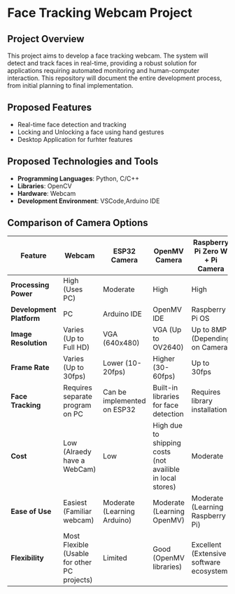 # Face Tracking Webcam Project

## Project Overview
This project aims to develop a face tracking webcam. The system will detect and track faces in real-time, providing a robust solution for applications requiring automated monitoring and human-computer interaction. This repository will document the entire development process, from initial planning to final implementation.

## Proposed Features
- Real-time face detection and tracking
- Locking and Unlocking a face using hand gestures
- Desktop Application for furhter features

## Proposed Technologies and Tools
- **Programming Languages**: Python, C/C++
- **Libraries**: OpenCV
- **Hardware**: Webcam
- **Development Environment**: VSCode,Arduino IDE

## Comparison of Camera Options

| Feature                | Webcam                     | ESP32 Camera           | OpenMV Camera          | Raspberry Pi Zero W + Pi Camera | OV7670 Module + Arduino/ESP32 |
|------------------------|----------------------------|------------------------|------------------------|------------------------------|--------------------------------|
| **Processing Power**   | High (Uses PC)             | Moderate               | High                   | High                         | Low                            |
| **Development Platform** | PC                        | Arduino IDE            | OpenMV IDE             | Raspberry Pi OS             | Arduino IDE / ESP-IDF          |
| **Image Resolution**   | Varies (Up to Full HD)     | VGA (640x480)          | VGA (Up to OV2640)     | Up to 8MP (Depending on Camera) | VGA (320x240)                |
| **Frame Rate**         | Varies (Up to 30fps)       | Lower (10-20fps)       | Higher (30-60fps)      | Up to 30fps                  | Lower (10-20fps)               |
| **Face Tracking**      | Requires separate program on PC | Can be implemented on ESP32 | Built-in libraries for face detection | Requires library installation | Requires library installation  |
| **Cost**               | Low (Alraedy have a WebCam) | Low                    | High due to shipping costs (not availible in local stores)              | Moderate                    | Low (Module) + Arduino/ESP32 board |
| **Ease of Use**        | Easiest (Familiar webcam)  | Moderate (Learning Arduino) | Moderate (Learning OpenMV) | Moderate (Learning Raspberry Pi) | Most Difficult (Requires hardware setup & coding) |
| **Flexibility**        | Most Flexible (Usable for other PC projects) | Limited                | Good (OpenMV libraries) | Excellent (Extensive software ecosystem) | Limited (Requires custom coding) |
